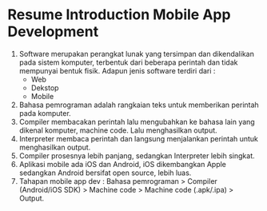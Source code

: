 # Resume Introduction Mobile App Development 

1. Software merupakan perangkat lunak yang tersimpan dan dikendalikan pada sistem komputer, terbentuk dari beberapa perintah dan tidak mempunyai bentuk fisik. Adapun jenis software terdiri dari :
    - Web
    - Dekstop
    - Mobile
2. Bahasa pemrograman adalah rangkaian teks untuk memberikan perintah pada komputer. 
3. Compiler membacakan perintah lalu mengubahkan ke bahasa lain yang dikenal komputer, machine code. Lalu menghasilkan output.
4. Interpreter membaca perintah dan langsung menjalankan perintah untuk menghasilkan output.
5. Compiler prosesnya lebih panjang, sedangkan Interpreter lebih singkat.
6. Aplikasi mobile ada iOS dan Android, iOS dikembangkan Apple sedangkan Android bersifat open source, lebih luas. 
7. Tahapan mobile app dev : Bahasa pemrograman > Compiler (Android/iOS SDK) > Machine code > Machine code (.apk/.ipa) > Output.  